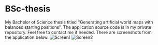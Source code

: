 # BSc-thesis
My Bachelor of Science thesis titled "Generating artificial world maps with balanced starting positions".
The application source code is in my private repository. Feel free to contact me if needed. There are screenshots from the application below.
![Screen1](map_screen_players_20210120195652.png)
![Screen2](map_screen_resources_20210120200356.png)
